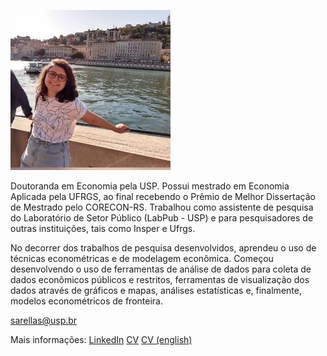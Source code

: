 

![foto](/assets/2021-03-31.jpg)

Doutoranda em Economia pela USP. Possui mestrado em Economia Aplicada pela UFRGS, ao final recebendo o Prêmio de Melhor Dissertação de Mestrado pelo CORECON-RS. Trabalhou como assistente de pesquisa do Laboratório de Setor Público (LabPub - USP) e para pesquisadores de outras instituições, tais como Insper e Ufrgs.

No decorrer dos trabalhos de pesquisa desenvolvidos, aprendeu o uso de técnicas econométricas e de modelagem econômica. Começou desenvolvendo o uso de ferramentas de análise de dados para coleta de dados econômicos públicos e restritos, ferramentas de visualização dos dados através de gráficos e mapas, análises estatísticas e, finalmente, modelos econométricos de fronteira.

sarellas@usp.br

Mais informações: [LinkedIn](https://www.linkedin.com/in/natalia-sarellas/) [CV](https://drive.google.com/file/d/1vo7-AF2dmISnHktxJcPXE4vrUjGc6oZf/view?usp=sharing) [CV (english)](https://drive.google.com/file/d/19rJas0wwVDQadxpQlqE5j4brYwTn22fX/view?usp=sharing)

